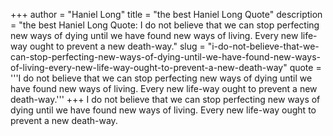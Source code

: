 +++
author = "Haniel Long"
title = "the best Haniel Long Quote"
description = "the best Haniel Long Quote: I do not believe that we can stop perfecting new ways of dying until we have found new ways of living. Every new life-way ought to prevent a new death-way."
slug = "i-do-not-believe-that-we-can-stop-perfecting-new-ways-of-dying-until-we-have-found-new-ways-of-living-every-new-life-way-ought-to-prevent-a-new-death-way"
quote = '''I do not believe that we can stop perfecting new ways of dying until we have found new ways of living. Every new life-way ought to prevent a new death-way.'''
+++
I do not believe that we can stop perfecting new ways of dying until we have found new ways of living. Every new life-way ought to prevent a new death-way.
